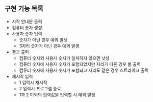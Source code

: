 ## 구현 기능 목록

* 시작 안내문 출력
* 컴퓨터 숫자 생성
* 사용자 숫자 입력
    * 숫자가 아닌 경우 예외 발생
    * 3자리 숫자가 아닌 경우 예외 발생
* 결과 출력
    * 컴퓨터 숫자와 사용자 숫자가 일치하지 않으면 낫싱
    * 컴퓨터 숫자에 사용자 숫자가 포함되었지만 자리가 다른 경우 볼 출력
    * 컴퓨터 숫자에 사용자 숫자가 포함되고 자리도 같은 경우 스트라이크 출력
* 재시작 입력
    * 1 입력시 재시작
    * 2 입력시 프로그램 종료
    * 1과 2 이외의 입력값을 입력할 시 예외 발생
